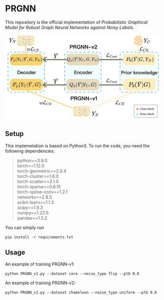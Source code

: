 # PRGNN

This repository is the official implementation of *Probabilistic Graphical Model for Robust Graph Neural Networks against Noisy Labels*.

![The proposed framework](./PRGNN.png)

## Setup

This implemetation is based on Python3. To run the code, you need the following dependencies:

> python==3.9.0 \
> torch==1.12.0 \
> torch-geometric==2.0.4 \
> torch-cluster==1.6.0 \
> torch-scatter==2.1.0 \
> torch-sparse==0.6.15 \
> torch-spline-conv==1.2.1 \
> networkx==2.8.5 \
> scikit-learn==1.1.3 \
> scipy==1.9.3 \
> numpy==1.23.5 \
> pandas==1.5.2

You can simply run 

```python
pip install -r requirements.txt
```
## Usage

An example of training PRGNN-v1:
```
python PRGNN_v1.py --dataset cora --noise_type flip --ptb 0.8
```
An example of training PRGNN-v2:
```
python PRGNN_v2.py --dataset chameleon --noise_type uniform --ptb 0.8
```
